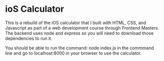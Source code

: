 # ioS Calculator 

This is a rebuild of the iOS calculator that I built with HTML, CSS, and Javascript as part of a web development course through Frontend Masters. The backend uses node and express so you will need to download those dependencies to run it. 

You should be able to run the command: node index.js in the commmand line and go to localhost:8000 in your browser to use the calculator.


